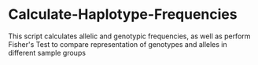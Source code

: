 # Calculate-Haplotype-Frequencies
This script calculates allelic and genotypic frequencies, as well as perform Fisher's Test to compare representation of genotypes and alleles in different sample groups
